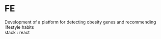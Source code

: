 # FE
Development of a platform for detecting obesity genes and recommending lifestyle habits
<br/>
stack : react
